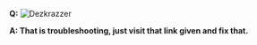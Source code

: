 **Q:**
![Dezkrazzer](https://media.discordapp.net/attachments/758302017734049802/758315500488359956/unknown.png?width=767&height=219)

**A: That is troubleshooting, just visit that link given and fix that.**
